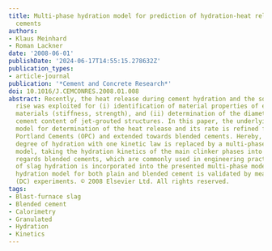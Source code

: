 ```yaml
---
title: Multi-phase hydration model for prediction of hydration-heat release of blended
  cements
authors:
- Klaus Meinhard
- Roman Lackner
date: '2008-06-01'
publishDate: '2024-06-17T14:55:15.278632Z'
publication_types:
- article-journal
publication: '*Cement and Concrete Research*'
doi: 10.1016/J.CEMCONRES.2008.01.008
abstract: Recently, the heat release during cement hydration and the so-caused temperature
  rise was exploited for (i) identification of material properties of early-age cement-based
  materials (stiffness, strength), and (ii) determination of the diameter and the
  cement content of jet-grouted structures. In this paper, the underlying hydration
  model for determination of the heat release and its rate is refined for Ordinary
  Portland Cements (OPC) and extended towards blended cements. Hereby, the overall
  degree of hydration with one kinetic law is replaced by a multi-phase hydration
  model, taking the hydration kinetics of the main clinker phases into account. As
  regards blended cements, which are commonly used in engineering practice, the effect
  of slag hydration is incorporated into the presented multi-phase model. The developed
  hydration model for both plain and blended cement is validated by means of differential-calorimetry
  (DC) experiments. © 2008 Elsevier Ltd. All rights reserved.
tags:
- Blast-furnace slag
- Blended cement
- Calorimetry
- Granulated
- Hydration
- Kinetics
---
```

